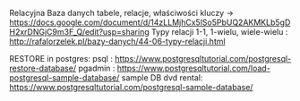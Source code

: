 Relacyjna Baza danych tabele, relacje, właściwości kluczy ->  https://docs.google.com/document/d/14zLLMjhCx5lSo5PbUQ2AKMKLb5gDH2xrDNGjC9m3F_Q/edit?usp=sharing
Typy relacji 1-1, 1-wielu, wiele-wielu : http://rafalorzelek.pl/bazy-danych/44-06-typy-relacji.html

RESTORE in postgres: psql : https://www.postgresqltutorial.com/postgresql-restore-database/
                        pgadmin : https://www.postgresqltutorial.com/load-postgresql-sample-database/
sample DB  dvd rental: https://www.postgresqltutorial.com/postgresql-sample-database/

